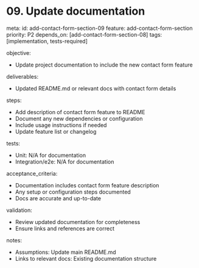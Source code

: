 # 09. Update documentation

meta:
id: add-contact-form-section-09
feature: add-contact-form-section
priority: P2
depends_on: [add-contact-form-section-08]
tags: [implementation, tests-required]

objective:

- Update project documentation to include the new contact form feature

deliverables:

- Updated README.md or relevant docs with contact form details

steps:

- Add description of contact form feature to README
- Document any new dependencies or configuration
- Include usage instructions if needed
- Update feature list or changelog

tests:

- Unit: N/A for documentation
- Integration/e2e: N/A for documentation

acceptance_criteria:

- Documentation includes contact form feature description
- Any setup or configuration steps documented
- Docs are accurate and up-to-date

validation:

- Review updated documentation for completeness
- Ensure links and references are correct

notes:

- Assumptions: Update main README.md
- Links to relevant docs: Existing documentation structure
